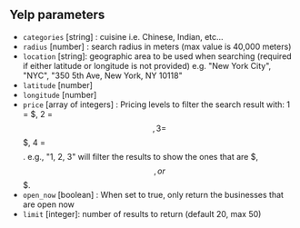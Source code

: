 ## Yelp parameters

- `categories` [string] : cuisine i.e. Chinese, Indian, etc...
- `radius` [number] : search radius in meters (max value is 40,000 meters)
- `location` [string]: geographic area to be used when searching (required if either latitude or longitude is not provided) e.g. "New York City", "NYC", "350 5th Ave, New York, NY 10118"
- `latitude` [number]
- `longitude` [number]
- `price` [array of integers] : Pricing levels to filter the search result with: 1 = $, 2 = $$, 3 = $$$, 4 = $$$$. e.g., "1, 2, 3" will filter the results to show the ones that are $, $$, or $$$.
- `open_now` [boolean] : When set to true, only return the businesses that are open now
- `limit` [integer]: number of results to return (default 20, max 50)
